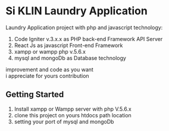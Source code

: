 # Si KLIN Laundry Application

Laundry Application project with php and javascript technology:
1. Code Igniter v.3.x.x as PHP back-end Framework API Server
2. React Js as javascript Front-end Framework
3. xampp or wampp php v.5.6.x 
4. mysql and mongoDb as Database technology

improvement and code as you want  
i appreciate for yours contribution

## Getting Started

1. Install xampp or Wampp server with php V.5.6.x
2. clone this project on yours htdocs path location
3. setting your port of mysql and mongoDb